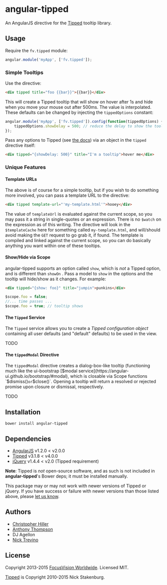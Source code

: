 # angular-tipped

An AngularJS directive for the [Tipped](http://projects.nickstakenburg.com/tipped) tooltip library.

## Usage

Require the `fv.tipped` module:

```javascript
angular.module('myApp', ['fv.tipped']);
```

### Simple Tooltips

Use the directive:

```html
<div tipped title="foo {{bar}}">{{bar}}</div>
```

This will create a Tipped tooltip that will show on hover after 1s and hide when you move your mouse out after 500ms.  The value is interpolated.  These defaults can be changed by injecting the `tippedOptions` constant:

```javascript
angular.module('myApp', ['fv.tipped']).config(function(tippedOptions) {
    tippedOptions.showDelay = 500; // reduce the delay to show the tooltip to 500ms.
});
```

Pass any options to Tipped (see [the docs](http://projects.nickstakenburg.com/tipped/documentation)) via an object in the `tipped` directive itself:

```html
<div tipped="{showDelay: 500}" title="I'm a tooltip">hover me</div>
```

### Unique Features
 
#### Template URLs 
 
The above is of course for a simple tooltip, but if you wish to do something more involved, you can pass a template URL to the directive:

```html
<div tipped template-url="'my-template.html'">hooey</div>
```

The value of `templateUrl` is evaluated against the current scope, so you may pass it a string in single-quotes or an expression.  There is no `$watch` on the expression as of this writing.  The directive will look in the `$templateCache` here for something called `my-template.html`, and will/should avoid making the `GET` request to go grab it, if found.  The template is compiled and linked against the current scope, so you can do basically anything you want within one of these tooltips.

#### Show/Hide via Scope

angular-tipped supports an option called `show`, which is *not* a Tipped option, and is different than `showOn` .  Pass a model to `show` in the options and the tooltip will hide/show as it changes.  For example:

```html
<div tipped="{show: foo}" title="jumpin">punkins</div>
```

```javascript
$scope.foo = false;
//... time passes ...
$scope.foo = true; // tooltip shows
```

#### The `Tipped` Service

The `Tipped` service allows you to create a *Tipped configuration object* containing all user defaults (and "default" defaults) to be used in the view.  
 
TODO

#### 

#### The `tippedModal` Directive

The `tippedModal` directive creates a dialog-box-like tooltip (functioning much like the ui-bootstrap [$modal service](https://angular-ui.github.io/bootstrap/#modal), which is closable via Scope functions `$dismiss()` or `$close()`.  Opening a tooltip will return a resolved or rejected promise upon closure or dismissal, respectively.

TODO

## Installation

```
bower install angular-tipped
```

## Dependencies

- [AngularJS](http://angularjs.org) v1.2.0 < v2.0.0
- [Tipped](http://projects.nickstakenburg.com/tipped) v3.1.8 < v4.0.0
- [jQuery](http://jquery.com) v1.4.4 < v2.0 (Tipped requirement)

**Note**: Tipped is *not* open-source software, and as such is not included in **angular-tipped**'s Bower deps; it must be installed manually.

This package may or may not work with newer versions of Tipped or jQuery.  If you have success or failure with newer versions than those listed above, please [let us know](https://github.com/decipherinc/angular-tipped/issues).
 
## Authors

- [Christopher Hiller](http://boneskull.com)
- [Anthony Thompson](https://github.com/vercasson)
- DJ Agellon
- [Nick Trevino](https://github.com/hyperlisk)

## License

Copyright 2013-2015 [FocusVision Worldwide](http://www.focusvision.com).  Licensed MIT.

[Tipped](http://www.tippedjs.com) is Copyright 2010-2015 Nick Stakenburg. 
